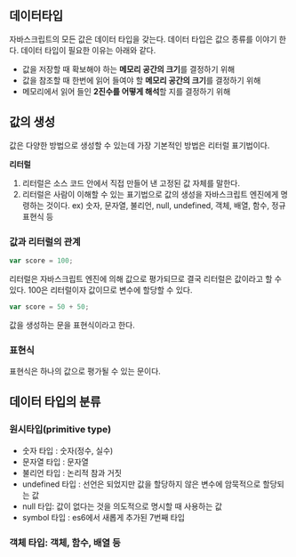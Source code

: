 ## 데이터타입

자바스크립트의 모든 값은 데이터 타입을 갖는다. 데이터 타입은 값으 종류를 이야기 한다. 데이터 타입이 필요한 이유는 아래와 같다.

- 값을 저장할 때 확보해야 하는 **메모리 공간의 크기**를 결정하기 위해
- 값을 참조할 때 한번에 읽어 들여야 할 **메모리 공간의 크기**를 결정하기 위해
- 메모리에서 읽어 들인 **2진수를 어떻게 해석**할 지를 결정하기 위해



## 값의 생성

값은 다양한 방법으로 생성할 수 있는데 가장 기본적인 방법은 리터럴 표기법이다. 

**리터럴**

1. 리터럴은 소스 코드 안에서 직접 만들어 낸 고정된 값 자체를 말한다.
2. 리터럴은 사람이 이해할 수 있는 표기법으로 값의 생성을 자바스크립트 엔진에게 명령하는 것이다. ex) 숫자, 문자열, 불리언, null, undefined, 객체, 배열, 함수, 정규 표현식 등

### 값과 리터럴의 관계

```javascript
var score = 100;
```

리터럴은 자바스크립트 엔진에 의해 값으로 평가되므로 결국 리터럴은 값이라고 할 수 있다. 100은 리터럴이자 값이므로 변수에 할당할 수 있다.

```javascript
var score = 50 + 50;
```

값을 생성하는 문을 표현식이라고 한다.

### 표현식

표현식은 하나의 값으로 평가될 수 있는 문이다.

## 데이터 타입의 분류

### 원시타입(primitive type)

- 숫자 타입 : 숫자(정수, 실수)
- 문자열 타입 : 문자열
- 불리언 타입 : 논리적 참과 거짓
- undefined 타입 : 선언은 되었지만 값을 할당하지 않은 변수에 암묵적으로 할당되는 값
- null 타입: 값이 없다는 것을 의도적으로 명시할 때 사용하는 값
- symbol 타입 : es6에서 새롭게 추가된 7번째 타입

### 객체 타입: 객체, 함수, 배열 등

